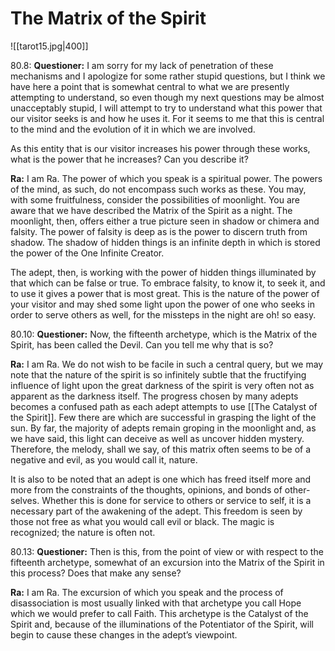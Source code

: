 # The Matrix of the Spirit
![[tarot15.jpg|400]]

80.8: **Questioner:** I am sorry for my lack of penetration of these mechanisms and I apologize for some rather stupid questions, but I think we have here a point that is somewhat central to what we are presently attempting to understand, so even though my next questions may be almost unacceptably stupid, I will attempt to try to understand what this power that our visitor seeks is and how he uses it. For it seems to me that this is central to the mind and the evolution of it in which we are involved.  
  
As this entity that is our visitor increases his power through these works, what is the power that he increases? Can you describe it?

**Ra:** I am Ra. The power of which you speak is a spiritual power. The powers of the mind, as such, do not encompass such works as these. You may, with some fruitfulness, consider the possibilities of moonlight. You are aware that we have described the Matrix of the Spirit as a night. The moonlight, then, offers either a true picture seen in shadow or chimera and falsity. The power of falsity is deep as is the power to discern truth from shadow. The shadow of hidden things is an infinite depth in which is stored the power of the One Infinite Creator.  
  
The adept, then, is working with the power of hidden things illuminated by that which can be false or true. To embrace falsity, to know it, to seek it, and to use it gives a power that is most great. This is the nature of the power of your visitor and may shed some light upon the power of one who seeks in order to serve others as well, for the missteps in the night are oh! so easy.

80.10: **Questioner:** Now, the fifteenth archetype, which is the Matrix of the Spirit, has been called the Devil. Can you tell me why that is so?

**Ra:** I am Ra. We do not wish to be facile in such a central query, but we may note that the nature of the spirit is so infinitely subtle that the fructifying influence of light upon the great darkness of the spirit is very often not as apparent as the darkness itself. The progress chosen by many adepts becomes a confused path as each adept attempts to use [[The Catalyst of the Spirit]]. Few there are which are successful in grasping the light of the sun. By far, the majority of adepts remain groping in the moonlight and, as we have said, this light can deceive as well as uncover hidden mystery. Therefore, the melody, shall we say, of this matrix often seems to be of a negative and evil, as you would call it, nature.  
  
It is also to be noted that an adept is one which has freed itself more and more from the constraints of the thoughts, opinions, and bonds of other-selves. Whether this is done for service to others or service to self, it is a necessary part of the awakening of the adept. This freedom is seen by those not free as what you would call evil or black. The magic is recognized; the nature is often not.

80.13: **Questioner:** Then is this, from the point of view or with respect to the fifteenth archetype, somewhat of an excursion into the Matrix of the Spirit in this process? Does that make any sense?

**Ra:** I am Ra. The excursion of which you speak and the process of disassociation is most usually linked with that archetype you call Hope which we would prefer to call Faith. This archetype is the Catalyst of the Spirit and, because of the illuminations of the Potentiator of the Spirit, will begin to cause these changes in the adept’s viewpoint.

